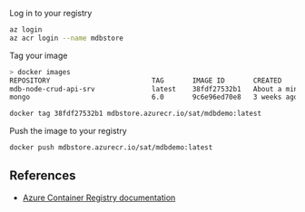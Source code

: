 
Log in to your registry

```sh
az login
az acr login --name mdbstore
```

Tag your image
```sh
> docker images
REPOSITORY                         TAG       IMAGE ID       CREATED              SIZE
mdb-node-crud-api-srv              latest    38fdf27532b1   About a minute ago   326MB
mongo                              6.0       9c6e96ed70e8   3 weeks ago          1.01GB
```

```sh
docker tag 38fdf27532b1 mdbstore.azurecr.io/sat/mdbdemo:latest
```

Push the image to your registry
```sh
docker push mdbstore.azurecr.io/sat/mdbdemo:latest
```

## References
- [Azure Container Registry documentation](https://learn.microsoft.com/en-us/azure/container-registry/)